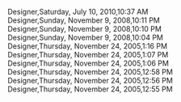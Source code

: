 ﻿Designer,Saturday, July 10, 2010,10:37 AM  Designer,Sunday, November 9, 2008,10:11 PM  Designer,Sunday, November 9, 2008,10:10 PM  Designer,Sunday, November 9, 2008,10:04 PM  Designer,Thursday, November 24, 2005,1:16 PM  Designer,Thursday, November 24, 2005,1:07 PM  Designer,Thursday, November 24, 2005,1:06 PM  Designer,Thursday, November 24, 2005,12:58 PM  Designer,Thursday, November 24, 2005,12:56 PM  Designer,Thursday, November 24, 2005,12:55 PM